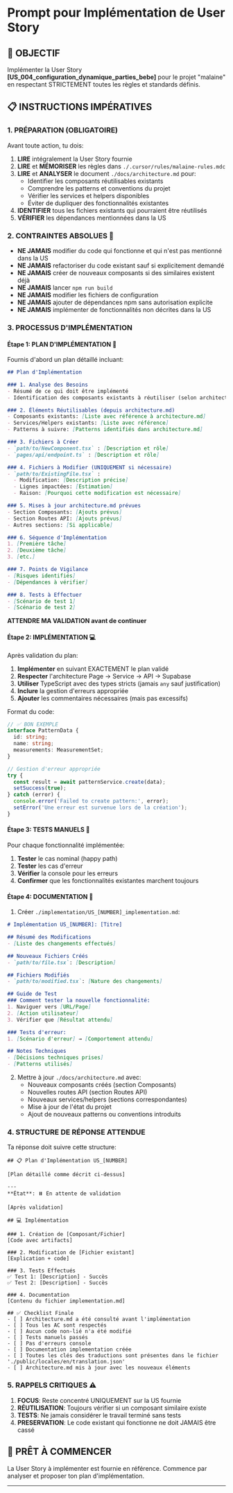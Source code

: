 # Prompt pour Implémentation de User Story

## 🎯 OBJECTIF
Implémenter la User Story **[US_004_configuration_dynamique_parties_bebe]** pour le projet "malaine" en respectant STRICTEMENT toutes les règles et standards définis.

## 📋 INSTRUCTIONS IMPÉRATIVES

### 1. PRÉPARATION (OBLIGATOIRE)
Avant toute action, tu dois:
1. **LIRE** intégralement la User Story fournie
2. **LIRE** et **MÉMORISER** les règles dans `./.cursor/rules/malaine-rules.mdc`
3. **LIRE** et **ANALYSER** le document `./docs/architecture.md` pour:
   - Identifier les composants réutilisables existants
   - Comprendre les patterns et conventions du projet
   - Vérifier les services et helpers disponibles
   - Éviter de dupliquer des fonctionnalités existantes
4. **IDENTIFIER** tous les fichiers existants qui pourraient être réutilisés
5. **VÉRIFIER** les dépendances mentionnées dans la US

### 2. CONTRAINTES ABSOLUES 🚫
- **NE JAMAIS** modifier du code qui fonctionne et qui n'est pas mentionné dans la US
- **NE JAMAIS** refactoriser du code existant sauf si explicitement demandé
- **NE JAMAIS** créer de nouveaux composants si des similaires existent déjà
- **NE JAMAIS** lancer `npm run build` 
- **NE JAMAIS** modifier les fichiers de configuration
- **NE JAMAIS** ajouter de dépendances npm sans autorisation explicite
- **NE JAMAIS** implémenter de fonctionnalités non décrites dans la US

### 3. PROCESSUS D'IMPLÉMENTATION 

#### Étape 1: PLAN D'IMPLÉMENTATION 📝
Fournis d'abord un plan détaillé incluant:

```markdown
## Plan d'Implémentation

### 1. Analyse des Besoins
- Résumé de ce qui doit être implémenté
- Identification des composants existants à réutiliser (selon architecture.md)

### 2. Éléments Réutilisables (depuis architecture.md)
- Composants existants: [Liste avec référence à architecture.md]
- Services/Helpers existants: [Liste avec référence]
- Patterns à suivre: [Patterns identifiés dans architecture.md]

### 3. Fichiers à Créer
- `path/to/NewComponent.tsx` : [Description et rôle]
- `pages/api/endpoint.ts` : [Description et rôle]

### 4. Fichiers à Modifier (UNIQUEMENT si nécessaire)
- `path/to/ExistingFile.tsx` :
  - Modification: [Description précise]
  - Lignes impactées: [Estimation]
  - Raison: [Pourquoi cette modification est nécessaire]

### 5. Mises à jour architecture.md prévues
- Section Composants: [Ajouts prévus]
- Section Routes API: [Ajouts prévus]
- Autres sections: [Si applicable]

### 6. Séquence d'Implémentation
1. [Première tâche]
2. [Deuxième tâche]
3. [etc.]

### 7. Points de Vigilance
- [Risques identifiés]
- [Dépendances à vérifier]

### 8. Tests à Effectuer
- [Scénario de test 1]
- [Scénario de test 2]
```

**ATTENDRE MA VALIDATION avant de continuer**

#### Étape 2: IMPLÉMENTATION 💻
Après validation du plan:

1. **Implémenter** en suivant EXACTEMENT le plan validé
2. **Respecter** l'architecture Page → Service → API → Supabase
3. **Utiliser** TypeScript avec des types stricts (jamais `any` sauf justification)
4. **Inclure** la gestion d'erreurs appropriée
5. **Ajouter** les commentaires nécessaires (mais pas excessifs)

Format du code:
```typescript
// ✅ BON EXEMPLE
interface PatternData {
  id: string;
  name: string;
  measurements: MeasurementSet;
}

// Gestion d'erreur appropriée
try {
  const result = await patternService.create(data);
  setSuccess(true);
} catch (error) {
  console.error('Failed to create pattern:', error);
  setError('Une erreur est survenue lors de la création');
}
```

#### Étape 3: TESTS MANUELS 🧪
Pour chaque fonctionnalité implémentée:
1. **Tester** le cas nominal (happy path)
2. **Tester** les cas d'erreur
3. **Vérifier** la console pour les erreurs
4. **Confirmer** que les fonctionnalités existantes marchent toujours

#### Étape 4: DOCUMENTATION 📄
1. Créer `./implementation/US_[NUMBER]_implementation.md`:

```markdown
# Implémentation US_[NUMBER]: [Titre]

## Résumé des Modifications
- [Liste des changements effectués]

## Nouveaux Fichiers Créés
- `path/to/file.tsx`: [Description]

## Fichiers Modifiés
- `path/to/modified.tsx`: [Nature des changements]

## Guide de Test
### Comment tester la nouvelle fonctionnalité:
1. Naviguer vers [URL/Page]
2. [Action utilisateur]
3. Vérifier que [Résultat attendu]

### Tests d'erreur:
1. [Scénario d'erreur] → [Comportement attendu]

## Notes Techniques
- [Décisions techniques prises]
- [Patterns utilisés]
```

2. Mettre à jour `./docs/architecture.md` avec:
   - Nouveaux composants créés (section Composants)
   - Nouvelles routes API (section Routes API)
   - Nouveaux services/helpers (sections correspondantes)
   - Mise à jour de l'état du projet
   - Ajout de nouveaux patterns ou conventions introduits

### 4. STRUCTURE DE RÉPONSE ATTENDUE

Ta réponse doit suivre cette structure:

```
## 📋 Plan d'Implémentation US_[NUMBER]

[Plan détaillé comme décrit ci-dessus]

---
**État**: ⏸️ En attente de validation

[Après validation]

## 💻 Implémentation

### 1. Création de [Composant/Fichier]
[Code avec artifacts]

### 2. Modification de [Fichier existant] 
[Explication + code]

### 3. Tests Effectués
✅ Test 1: [Description] - Succès
✅ Test 2: [Description] - Succès

### 4. Documentation
[Contenu du fichier implementation.md]

## ✅ Checklist Finale
- [ ] Architecture.md a été consulté avant l'implémentation
- [ ] Tous les AC sont respectés
- [ ] Aucun code non-lié n'a été modifié  
- [ ] Tests manuels passés
- [ ] Pas d'erreurs console
- [ ] Documentation implementation créée
- [ ] Toutes les clés des traductions sont présentes dans le fichier './public/locales/en/translation.json'
- [ ] Architecture.md mis à jour avec les nouveaux éléments
```

### 5. RAPPELS CRITIQUES ⚠️

1. **FOCUS**: Reste concentré UNIQUEMENT sur la US fournie
2. **RÉUTILISATION**: Toujours vérifier si un composant similaire existe
3. **TESTS**: Ne jamais considérer le travail terminé sans tests
4. **PRESERVATION**: Le code existant qui fonctionne ne doit JAMAIS être cassé

## 🚀 PRÊT À COMMENCER

La User Story à implémenter est fournie en référence. Commence par analyser et proposer ton plan d'implémentation.

---

